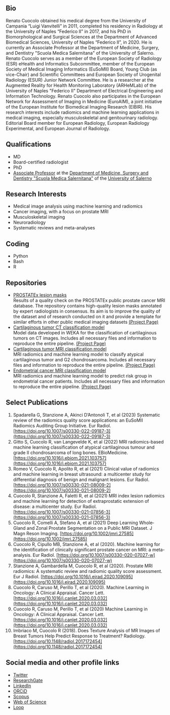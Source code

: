 ## Bio

Renato Cuocolo obtained his medical degree from the University of Campania “Luigi Vanvitelli” in 2011, completed his residency in Radiology at the University of Naples “Federico II” in 2017, and his PhD in Biomorphological and Surgical Sciences at the Department of Advanced Biomedical Sciences, University of Naples “Federico II”, in 2020. He is currently an Associate Professor at the Department of Medicine, Surgery, and Dentistry "Scuola Medica Salernitana" of the University of Salerno. Renato Cuocolo serves as a member of the European Society of Radiology (ESR) eHealth and Informatics Subcommittee, member of the European Society of Medical Imaging Informatics (EuSoMII) Board, Young Club (as vice-Chair) and Scientific Committees and European Society of Urogenital Radiology (ESUR) Junior Network Committee. He is a researcher at the Augmented Reality for Health Monitoring Laboratory (ARHeMLab) of the University of Naples "Federico II" Department of Electrical Engineering and Information Technology. Renato Cuocolo also participates in the European Network for Assessment of Imaging in Medicine (EuroAIM), a joint initiative of the European Institute for Biomedical Imaging Research (EIBIR). His research interests include radiomics and machine learning applications in medical imaging, especially musculoskeletal and genitourinary radiology. Editorial Board member for European Radiology, European Radiology Experimental, and European Journal of Radiology.

## Qualifications

- MD
- Board-certified radiologist
- PhD
- [Associate Professor](https://docenti.unisa.it/058567/home) at the [Department of Medicine, Surgery and Dentistry "Scuola Medica Salernitana"](https://www.dipmed.unisa.it/) of the [University of Salerno](https://www.unisa.it/)

## Research Interests

- Medical image analysis using machine learning and radiomics
- Cancer imaging, with a focus on prostate MRI
- Musculoskeletal imaging
- Neuroradiology
- Systematic reviews and meta-analyses

## Coding

- Python
- Bash
- R

## Repositories

- [PROSTATEx lesion masks](https://github.com/rcuocolo/PROSTATEx_masks)  
Results of a quality check on the PROSTATEx public prostate cancer MRI database. The repository contains high-quality lesion masks annotated by expert radiologists in consensus. Its aim is to improve the quality of the dataset and of research conducted on it and provide a template for similar efforts in other public medical imaging datasets [(Project Page)](https://rcuocolo.github.io/PROSTATEx_masks/)
- [Cartilaginous tumor CT classification model](https://github.com/rcuocolo/csa_ct)  
Model data developed in WEKA for the classification of cartilaginous tumors on CT images. Includes all necessary files and information to reproduce the entire pipeline. [(Project Page)](https://rcuocolo.github.io/csa_ct/)
- [Cartilaginous tumor MRI classification model](https://github.com/rcuocolo/mri_act_cs2)  
MRI radiomics and machine learning model to classify atypical cartilaginous tumor and G2 chondrosarcoma. Includes all necessary files and information to reproduce the entire pipeline. [(Project Page)](https://rcuocolo.github.io/mri_act_cs2/)
- [Endometrial cancer MRI classification model](https://github.com/rcuocolo/MRadEC)  
MRI radiomics and machine learning model to predict risk group in endometrial cancer patients. Includes all necessary files and information to reproduce the entire pipeline. [(Project Page)](https://rcuocolo.github.io/MRadEC/)

## Select Publications

1. Spadarella G, Stanzione A, Akinci D’Antonoli T, et al (2023) Systematic review of the radiomics quality score applications: an EuSoMII Radiomics Auditing Group Initiative. Eur Radiol. [https://doi.org/10.1007/s00330-022-09187-3](https://doi.org/10.1007/s00330-022-09187-3)
2. Gitto S, Cuocolo R, van Langevelde K, et al (2022) MRI radiomics-based machine learning classification of atypical cartilaginous tumour and grade II chondrosarcoma of long bones. EBioMedicine. [https://doi.org/10.1016/j.ebiom.2021.103757](https://doi.org/10.1016/j.ebiom.2021.103757)
3. Romeo V, Cuocolo R, Apolito R, et al (2021) Clinical value of radiomics and machine learning in breast ultrasound: a multicenter study for differential diagnosis of benign and malignant lesions. Eur Radiol. [https://doi.org/10.1007/s00330-021-08009-2](https://doi.org/10.1007/s00330-021-08009-2)
4. Cuocolo R, Stanzione A, Faletti R, et al (2021) MRI index lesion radiomics and machine learning for detection of extraprostatic extension of disease: a multicenter study. Eur Radiol. [https://doi.org/10.1007/s00330-021-07856-3](https://doi.org/10.1007/s00330-021-07856-3)
5. Cuocolo R, Comelli A, Stefano A, et al (2021) Deep Learning Whole‐Gland and Zonal Prostate Segmentation on a Public MRI Dataset. J Magn Reson Imaging. [https://doi.org/10.1002/jmri.27585](https://doi.org/10.1002/jmri.27585)
6. Cuocolo R, Cipullo MB, Stanzione A, et al (2020). Machine learning for the identification of clinically significant prostate cancer on MRI: a meta-analysis. Eur Radiol. [https://doi.org/10.1007/s00330-020-07027-w](https://doi.org/10.1007/s00330-020-07027-w)
8. Stanzione A, Gambardella M, Cuocolo R, et al (2020). Prostate MRI radiomics: A systematic review and radiomic quality score assessment. Eur J Radiol. [https://doi.org/10.1016/j.ejrad.2020.109095](https://doi.org/10.1016/j.ejrad.2020.109095)
8. Cuocolo R, Caruso M, Perillo T, et al (2020). Machine Learning in Oncology: A Clinical Appraisal. Cancer Lett. [https://doi.org/10.1016/j.canlet.2020.03.032](https://doi.org/10.1016/j.canlet.2020.03.032)
9. Cuocolo R, Caruso M, Perillo T, et al (2020) Machine Learning in Oncology: A Clinical Appraisal. Cancer Lett. [https://doi.org/10.1016/j.canlet.2020.03.032](https://doi.org/10.1016/j.canlet.2020.03.032)
10. Imbriaco M, Cuocolo R (2018). Does Texture Analysis of MR Images of Breast Tumors Help Predict Response to Treatment? Radiology. [https://doi.org/10.1148/radiol.2017172454](https://doi.org/10.1148/radiol.2017172454)

## Social media and other profile links

- [Twitter](https://twitter.com/renatocuocolo)
- [ResearchGate](https://www.researchgate.net/profile/Renato_Cuocolo)
- [LinkedIn](https://www.linkedin.com/in/renato-cuocolo/)
- [ORCiD](https://orcid.org/0000-0002-1452-1574)
- [Scopus](https://www.scopus.com/authid/detail.uri?authorId=55253274100)
- [Web of Science](https://www.webofscience.com/wos/author/rid/G-3147-2018)
- [Loop](https://loop.frontiersin.org/people/704033/overview)
